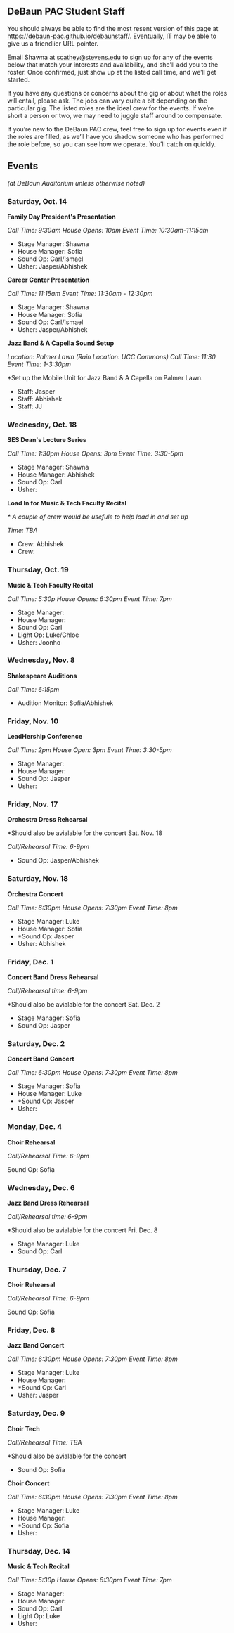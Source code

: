 ## DeBaun PAC Student Staff

You should always be able to find the most resent version of this page at <https://debaun-pac.github.io/debaunstaff/>. Eventually, IT may be able to give us a friendlier URL pointer.

Email Shawna at <scathey@stevens.edu>  to sign up for any of the events below that match your interests and availability, and she'll add you to the roster. Once confirmed, just show up at the listed call time, and we’ll get started.

If you have any questions or concerns about the gig or about what the roles will entail, please ask. The jobs can vary quite a bit depending on the particular gig. The listed roles are the ideal crew for the events. If we’re short a person or two, we may need to juggle staff around to compensate.

If you’re new to the DeBaun PAC crew, feel free to sign up for events even if the roles are filled, as we’ll have you shadow someone who has performed the role before, so you can see how we operate. You’ll catch on quickly.


## Events
*(at DeBaun Auditorium unless otherwise noted)*



### Saturday, Oct. 14

**Family Day President's Presentation**

_Call Time: 9:30am House Opens: 10am Event Time: 10:30am-11:15am_

- Stage Manager: Shawna
- House Manager: Sofia
- Sound Op: Carl/Ismael
- Usher: Jasper/Abhishek


**Career Center Presentation**

_Call Time: 11:15am Event Time: 11:30am - 12:30pm_

- Stage Manager: Shawna
- House Manager: Sofia
- Sound Op: Carl/Ismael
- Usher: Jasper/Abhishek

**Jazz Band & A Capella Sound Setup**

_Location: Palmer Lawn (Rain Location: UCC Commons) Call Time: 11:30  Event Time: 1-3:30pm_

*Set up the Mobile Unit for Jazz Band & A Capella on Palmer Lawn. 

- Staff: Jasper
- Staff: Abhishek
- Staff: JJ

### Wednesday, Oct. 18

**SES Dean's Lecture Series**

_Call Time: 1:30pm House Opens: 3pm Event Time: 3:30-5pm_

- Stage Manager: Shawna 
- House Manager: Abhishek
- Sound Op: Carl
- Usher: 


**Load In for Music & Tech Faculty Recital**

_* A couple of crew would be usefule to help load in and set up_

_Time: TBA_

- Crew: Abhishek
- Crew:


### Thursday, Oct. 19

**Music & Tech Faculty Recital** 

_Call Time: 5:30p House Opens: 6:30pm Event Time: 7pm_ 

- Stage Manager:
- House Manager:
- Sound Op: Carl
- Light Op: Luke/Chloe
- Usher: Joonho


### Wednesday, Nov. 8

**Shakespeare Auditions**

_Call Time: 6:15pm_

- Audition Monitor: Sofia/Abhishek


### Friday, Nov. 10

**LeadHership Conference**

_Call Time: 2pm House Open: 3pm Event Time: 3:30-5pm_

- Stage Manager:
- House Manager:
- Sound Op: Jasper
- Usher:


### Friday, Nov. 17

**Orchestra Dress Rehearsal**

*Should also be avialable for the concert Sat. Nov. 18

_Call/Rehearsal Time: 6-9pm_

- Sound Op: Jasper/Abhishek


### Saturday, Nov. 18

**Orchestra Concert**

_Call Time: 6:30pm  House Opens: 7:30pm  Event Time: 8pm_

- Stage Manager: Luke
- House Manager: Sofia
- *Sound Op: Jasper
- Usher: Abhishek


### Friday, Dec. 1

**Concert Band Dress Rehearsal**

_Call/Rehearsal time: 6-9pm_

*Should also be avialable for the concert Sat. Dec. 2

- Stage Manager: Sofia
- Sound Op: Jasper


### Saturday, Dec. 2

**Concert Band Concert**

_Call Time: 6:30pm  House Opens: 7:30pm  Event Time: 8pm_

- Stage Manager: Sofia
- House Manager: Luke
- *Sound Op: Jasper
- Usher:


### Monday, Dec. 4

**Choir Rehearsal**

_Call/Rehearsal Time: 6-9pm_

Sound Op: Sofia


### Wednesday, Dec. 6

**Jazz Band Dress Rehearsal**

_Call/Rehearsal time: 6-9pm_

*Should also be avialable for the concert Fri. Dec. 8

- Stage Manager: Luke
- Sound Op: Carl


### Thursday, Dec. 7

**Choir Rehearsal**

_Call/Rehearsal Time: 6-9pm_

Sound Op: Sofia


### Friday, Dec. 8

**Jazz Band Concert**

_Call Time: 6:30pm  House Opens: 7:30pm  Event Time: 8pm_

- Stage Manager: Luke
- House Manager:
- *Sound Op: Carl
- Usher: Jasper


### Saturday, Dec. 9

**Choir Tech**

_Call/Rehearsal Time: TBA_

*Should also be avialable for the concert

- Sound Op: Sofia


**Choir Concert**

_Call Time: 6:30pm  House Opens: 7:30pm  Event Time: 8pm_

- Stage Manager: Luke
- House Manager:
- *Sound Op: Sofia
- Usher:


### Thursday, Dec. 14

**Music & Tech Recital**

_Call Time: 5:30p House Opens: 6:30pm Event Time: 7pm_

- Stage Manager:
- House Manager:
- Sound Op: Carl
- Light Op: Luke
- Usher:


